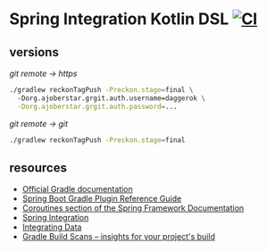 # Spring Integration Kotlin DSL [![CI](https://github.com/daggerok/spring-integration-kotlin-dsl/workflows/CI/badge.svg)](https://github.com/daggerok/spring-integration-kotlin-dsl/actions?query=workflow%3ACI)

<!--

# Read Me First
The following was discovered as part of building this project:

* The JVM level was changed from '14' to '11', review the [JDK Version Range](https://github.com/spring-projects/spring-framework/wiki/Spring-Framework-Versions#jdk-version-range) on the wiki for more details.

# Getting Started

-->

## versions

_git remote -> https_

```bash
./gradlew reckonTagPush -Preckon.stage=final \                                                17:31:40  
  -Dorg.ajoberstar.grgit.auth.username=daggerok \
  -Dorg.ajoberstar.grgit.auth.password=...
```

_git remote -> git_

```bash
./gradlew reckonTagPush -Preckon.stage=final
```

## resources
* [Official Gradle documentation](https://docs.gradle.org)
* [Spring Boot Gradle Plugin Reference Guide](https://docs.spring.io/spring-boot/docs/2.2.6.RELEASE/gradle-plugin/reference/html/)
* [Coroutines section of the Spring Framework Documentation](https://docs.spring.io/spring/docs/5.2.5.RELEASE/spring-framework-reference/languages.html#coroutines)
* [Spring Integration](https://docs.spring.io/spring-boot/docs/2.2.6.RELEASE/reference/htmlsingle/#boot-features-integration)
* [Integrating Data](https://spring.io/guides/gs/integration/)
* [Gradle Build Scans – insights for your project's build](https://scans.gradle.com#gradle)
